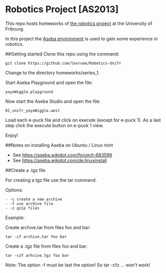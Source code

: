 Robotics Project [AS2013]
=========================
This repo hosts homeworks of [the robotics project](http://diuf.unifr.ch/pai/pr1/) at the University of Fribourg.

In this project the [Aseba environment](https://aseba.wikidot.com/en:start) is used to gain some experience in robotics.

##Getting started
Clone this repo using the command:
```
git clone https://github.com/lexruee/Robotics-Unifr
```

Change to the directory homeworks/series_1.

Start Aseba Playground and open the file:
``` 
yoyoWiggle.playground
```
Now start the Aseba Studio and open the file:
```
01_unifr_yoyoWiggle.aesl
```

Load each e-puck file and click on execute (except for e-puck 1).
As a last step click the execute button on e-puck 1 view.

Enjoy!


##Notes on installing Aseba on Ubuntu / Linux mint


- See https://aseba.wikidot.com/forum/t-683599
- See https://aseba.wikidot.com/de:linuxinstall

##Create a .tgz file

For creating a tgz file use the tar command.

Options:

	- -c create a new archive
	- -f use archive file
	- -z gzip files

Example:

Create archive.tar from files foo and bar:
```
tar -cf archive.tar foo bar
```

Create a .tgz file from files foo and bar:
```
tar -czf arhcive.tgz foo bar
```
Note: The option -f must be last the option!
So tar -cfz ... won't work!
